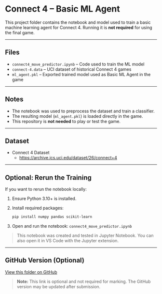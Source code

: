 # Connect 4 – Basic ML Agent

This project folder contains the notebook and model used to train a basic machine learning agent for Connect 4. Running it is **not required** for using the final game.

---

## Files

- `connect4_move_predictor.ipynb` – Code used to train the ML model  
- `connect-4.data` – UCI dataset of historical Connect 4 games
- `ml_agent.pkl` – Exported trained model used as Basic ML Agent in the game

---

## Notes

- The notebook was used to preprocess the dataset and train a classifier.
- The resulting model (`ml_agent.pkl`) is loaded directly in the game.
- This repository is **not needed** to play or test the game.

---

## Dataset
- Connect 4 Dataset
  - https://archive.ics.uci.edu/dataset/26/connect+4
 
---

## Optional: Rerun the Training

If you want to rerun the notebook locally:

1. Ensure Python 3.10+ is installed.
2. Install required packages:

   ```bash
   pip install numpy pandas scikit-learn
   ```
3. Open and run the notebook: `connect4_move_predictor.ipynb`
> This notebook was created and tested in Jupyter Notebook. You can also open it in VS Code with the Jupyter extension.

---

## GitHub Version (Optional)

[View this folder on GitHub](https://github.com/Shelly855/connect4-basic-ml-agent)  
> **Note:** This link is optional and not required for marking. The GitHub version may be updated after submission.
